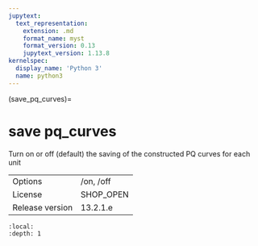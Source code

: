 ```yaml
---
jupytext:
  text_representation:
    extension: .md
    format_name: myst
    format_version: 0.13
    jupytext_version: 1.13.8
kernelspec:
  display_name: 'Python 3'
  name: python3
---
```


(save_pq_curves)=
# save pq_curves
Turn on or off (default) the saving of the constructed PQ curves for each unit

|   |   |
|---|---|
|Options|/on, /off|
|License|SHOP_OPEN|
|Release version|13.2.1.e|

```{contents}
:local:
:depth: 1
```





